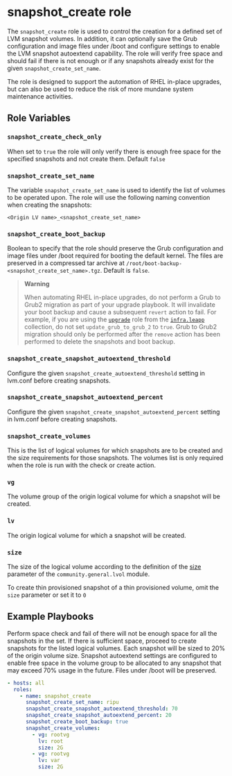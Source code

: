# snapshot_create role


The `snapshot_create` role is used to control the creation for a defined set of LVM snapshot volumes.
In addition, it can optionally save the Grub configuration and image files under /boot and configure settings to enable the LVM snapshot autoextend capability.
The role will verify free space and should fail if there is not enough or if any snapshots already exist for the given `snapshot_create_set_name`.

The role is designed to support the automation of RHEL in-place upgrades, but can also be used to reduce the risk of more mundane system maintenance activities.

## Role Variables

### `snapshot_create_check_only`

When set to `true` the role will only verify there is enough free space for the specified snapshots and not create them.
Default `false`

### `snapshot_create_set_name`

The variable `snapshot_create_set_name` is used to identify the list of volumes to be operated upon.
The role will use the following naming convention when creating the snapshots:

`<Origin LV name>_<snapshot_create_set_name>`

### `snapshot_create_boot_backup`

Boolean to specify that the role should preserve the Grub configuration and image files under /boot required for booting the default kernel.
The files are preserved in a compressed tar archive at `/root/boot-backup-<snapshot_create_set_name>.tgz`. Default is `false`.

> **Warning**
>
> When automating RHEL in-place upgrades, do not perform a Grub to Grub2 migration as part of your upgrade playbook. It will invalidate your boot backup and cause a subsequent `revert` action to fail. For example, if you are using the [`upgrade`](https://github.com/redhat-cop/infra.leapp/tree/main/roles/upgrade#readme) role from the [`infra.leapp`](https://github.com/redhat-cop/infra.leapp) collection, do not set `update_grub_to_grub_2` to `true`. Grub to Grub2 migration should only be performed after the `remove` action has been performed to delete the snapshots and boot backup.

### `snapshot_create_snapshot_autoextend_threshold`

Configure the given `snapshot_create_autoextend_threshold` setting in lvm.conf before creating snapshots.

### `snapshot_create_snapshot_autoextend_percent`

Configure the given `snapshot_create_snapshot_autoextend_percent` setting in lvm.conf before creating snapshots.

### `snapshot_create_volumes`

This is the list of logical volumes for which snapshots are to be created and the size requirements for those snapshots. The volumes list is only required when the role is run with the check or create action.

### `vg`

The volume group of the origin logical volume for which a snapshot will be created.

### `lv`

The origin logical volume for which a snapshot will be created.

### `size`

The size of the logical volume according to the definition of the
[size](https://docs.ansible.com/ansible/latest/collections/community/general/lvol_module.html#parameter-size)
parameter of the `community.general.lvol` module.

To create thin provisioned snapshot of a thin provisioned volume, omit the `size` parameter or set it to `0`

## Example Playbooks

Perform space check and fail of there will not be enough space for all the snapshots in the set.
If there is sufficient space, proceed to create snapshots for the listed logical volumes.
Each snapshot will be sized to 20% of the origin volume size.
Snapshot autoextend settings are configured to enable free space in the volume group to be allocated to any snapshot that may exceed 70% usage in the future.
Files under /boot will be preserved.

```yaml
- hosts: all
  roles:
    - name: snapshot_create
      snapshot_create_set_name: ripu
      snapshot_create_snapshot_autoextend_threshold: 70
      snapshot_create_snapshot_autoextend_percent: 20
      snapshot_create_boot_backup: true
      snapshot_create_volumes:
        - vg: rootvg
          lv: root
          size: 2G
        - vg: rootvg
          lv: var
          size: 2G
```
